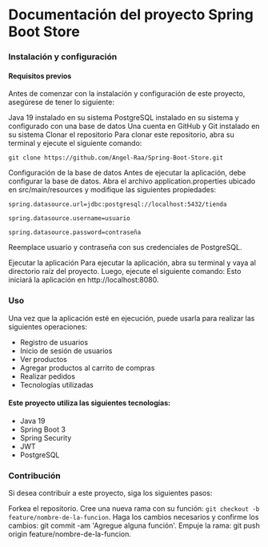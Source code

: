 # Documentación del proyecto Spring Boot Store

### Instalación y configuración
#### Requisitos previos
Antes de comenzar con la instalación y configuración de este proyecto, asegúrese de tener lo siguiente:

Java 19 instalado en su sistema
PostgreSQL instalado en su sistema y configurado con una base de datos
Una cuenta en GitHub y Git instalado en su sistema
Clonar el repositorio
Para clonar este repositorio, abra su terminal y ejecute el siguiente comando:

`git clone https://github.com/Angel-Raa/Spring-Boot-Store.git `

Configuración de la base de datos
Antes de ejecutar la aplicación, debe configurar la base de datos. Abra el archivo application.properties ubicado en src/main/resources y modifique las siguientes propiedades:

`spring.datasource.url=jdbc:postgresql://localhost:5432/tienda` 

`spring.datasource.username=usuario` 
 
`spring.datasource.password=contraseña`

Reemplace usuario y contraseña con sus credenciales de PostgreSQL.

Ejecutar la aplicación
Para ejecutar la aplicación, abra su terminal y vaya al directorio raíz del proyecto. Luego, ejecute el siguiente comando:
Esto iniciará la aplicación en http://localhost:8080.

### Uso
Una vez que la aplicación esté en ejecución, puede usarla para realizar las siguientes operaciones:

- Registro de usuarios
- Inicio de sesión de usuarios
- Ver productos
- Agregar productos al carrito de compras
- Realizar pedidos
- Tecnologías utilizadas

#### Este proyecto utiliza las siguientes tecnologías:
- Java 19
- Spring Boot 3
- Spring Security
- JWT
- PostgreSQL

### Contribución
Si desea contribuir a este proyecto, siga los siguientes pasos:

Forkea el repositorio.
Cree una nueva rama con su función: `git checkout -b feature/nombre-de-la-funcion`.
Haga los cambios necesarios y confirme los cambios: git commit -am 'Agregue alguna función'.
Empuje la rama: git push origin feature/nombre-de-la-funcion.


